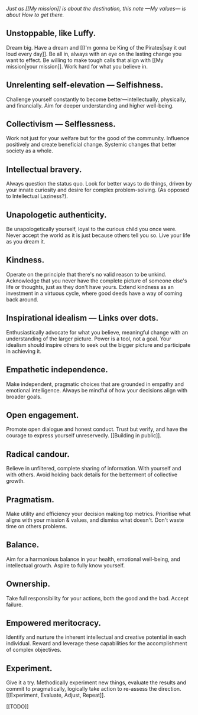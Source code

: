 _Just as [[My mission]] is about the destination,
this note —My values— is about How to get there._

## Unstoppable, like Luffy.

Dream big. Have a dream and [[I'm gonna be King of the Pirates|say it out loud every day]]. Be all in, always with an eye on the lasting change you want to effect. Be willing to make tough calls that align with [[My mission|your mission]]. Work hard for what you believe in.

## Unrelenting self-elevation — Selfishness.

Challenge yourself constantly to become better—intellectually, physically, and financially. Aim for deeper understanding and higher well-being.

## Collectivism — Selflessness.

Work not just for your welfare but for the good of the community. Influence positively and create beneficial change. Systemic changes that better society as a whole.

## Intellectual bravery.

Always question the status quo. Look for better ways to do things, driven by your innate curiosity and desire for complex problem-solving. (As opposed to Intellectual Laziness?).

## Unapologetic authenticity.

Be unapologetically yourself, loyal to the curious child you once were. Never accept the world as it is just because others tell you so. Live your life as you dream it.

## Kindness.

Operate on the principle that there's no valid reason to be unkind. Acknowledge that you never have the complete picture of someone else's life or thoughts, just as they don't have yours. Extend kindness as an investment in a virtuous cycle, where good deeds have a way of coming back around.

## Inspirational idealism — Links over dots.

Enthusiastically advocate for what you believe, meaningful change with an understanding of the larger picture. Power is a tool, not a goal. Your idealism should inspire others to seek out the bigger picture and participate in achieving it.

## Empathetic independence.

Make independent, pragmatic choices that are grounded in empathy and emotional intelligence. Always be mindful of how your decisions align with broader goals.

## Open engagement.

Promote open dialogue and honest conduct. Trust but verify, and have the courage to express yourself unreservedly. [[Building in public]].

## Radical candour.

Believe in unfiltered, complete sharing of information. With yourself and with others. Avoid holding back details for the betterment of collective growth.

## Pragmatism.

Make utility and efficiency your decision making top metrics. Prioritise what aligns with your mission & values, and dismiss what doesn't. Don't waste time on others problems.

## Balance.

Aim for a harmonious balance in your health, emotional well-being, and intellectual growth. Aspire to fully know yourself.

## Ownership.

Take full responsibility for your actions, both the good and the bad. Accept failure.

## Empowered meritocracy.

Identify and nurture the inherent intellectual and creative potential in each individual. Reward and leverage these capabilities for the accomplishment of complex objectives.

## Experiment.

Give it a try. Methodically experiment new things, evaluate the results and commit to pragmatically, logically take action to re-assess the direction.
[[Experiment, Evaluate, Adjust, Repeat]].


[[TODO]]

